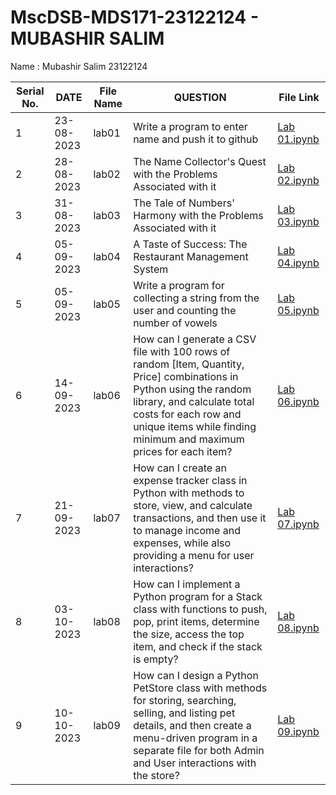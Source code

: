# MscDSB-MDS171-23122124 - MUBASHIR SALIM
Name : Mubashir Salim 
23122124






|Serial No.|        DATE        |  File Name       |                     QUESTION                         |           File Link            |             
|----------|------------ | -----------------|------------------------------------------------------|---------------------------|
|   1      |    23-08-2023    |      lab01       |  Write a program to enter name and push it to github |<a href="https://github.com/mubashirsalim88/MScDSB-MDS171-23122124-Mubashir-Salim/tree/b02cd4e34042cfc17609083ad83c01c872566208/Lab%2001">Lab 01.ipynb</a>|
|   2      |  28-08-2023 |      lab02       |  The Name Collector's Quest with the Problems Associated with it |<a href="https://github.com/mubashirsalim88/MScDSB-MDS171-23122124-Mubashir-Salim/tree/b02cd4e34042cfc17609083ad83c01c872566208/Lab%2002 ">Lab 02.ipynb</a>|
|   3      |  31-08-2023 |      lab03       |  The Tale of Numbers' Harmony with the Problems Associated with it | <a href="https://github.com/mubashirsalim88/MScDSB-MDS171-23122124-Mubashir-Salim/tree/b02cd4e34042cfc17609083ad83c01c872566208/Lab%2003 ">Lab 03.ipynb</a> |
|   4      |  05-09-2023 |      lab04       |  A Taste of Success: The Restaurant Management System | <a href="https://github.com/mubashirsalim88/MScDSB-MDS171-23122124-Mubashir-Salim/tree/b02cd4e34042cfc17609083ad83c01c872566208/Lab%2004">Lab 04.ipynb</a> |
|   5      |  05-09-2023 |      lab05       |  Write a program for collecting a string from the user and counting the number of vowels | <a href="https://github.com/mubashirsalim88/MScDSB-MDS171-23122124-Mubashir-Salim/tree/b02cd4e34042cfc17609083ad83c01c872566208/Lab%2005">Lab 05.ipynb</a>|
|   6      |  14-09-2023 |      lab06       |  How can I generate a CSV file with 100 rows of random [Item, Quantity, Price] combinations in Python using the random library, and calculate total costs for each row and unique items while finding minimum and maximum prices for each item? | <a href="https://github.com/mubashirsalim88/MScDSB-MDS171-23122124-Mubashir-Salim/tree/b02cd4e34042cfc17609083ad83c01c872566208/Lab%2006">Lab 06.ipynb</a> |
|   7      |  21-09-2023 |      lab07       |  How can I create an expense tracker class in Python with methods to store, view, and calculate transactions, and then use it to manage income and expenses, while also providing a menu for user interactions? | <a href="https://github.com/mubashirsalim88/MScDSB-MDS171-23122124-Mubashir-Salim/tree/b02cd4e34042cfc17609083ad83c01c872566208/Lab%2007">Lab 07.ipynb</a>|
|   8      |  03-10-2023 |      lab08       |  How can I implement a Python program for a Stack class with functions to push, pop, print items, determine the size, access the top item, and check if the stack is empty? | <a href="https://github.com/mubashirsalim88/MScDSB-MDS171-23122124-Mubashir-Salim/tree/b02cd4e34042cfc17609083ad83c01c872566208/Lab%2008">Lab 08.ipynb</a>|
|   9      |  10-10-2023 |      lab09       |  How can I design a Python PetStore class with methods for storing, searching, selling, and listing pet details, and then create a menu-driven program in a separate file for both Admin and User interactions with the store? | <a href="https://github.com/mubashirsalim88/MScDSB-MDS171-23122124-Mubashir-Salim/tree/b02cd4e34042cfc17609083ad83c01c872566208/Lab%2009">Lab 09.ipynb</a>|
